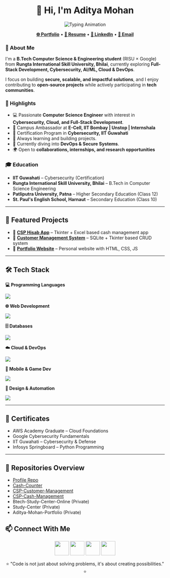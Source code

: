 <!-- HEADER -->
<h1 align="center">👋 Hi, I'm Aditya Mohan</h1>

<p align="center">
  <img src="https://readme-typing-svg.herokuapp.com?size=22&duration=4000&color=4E9F3D&center=true&vCenter=true&width=550&lines=Full-Stack+Developer;Cybersecurity+Enthusiast;Cloud+%26+DevOps+Learner;Tech+Explorer+%7C+Open-Source+Contributor" alt="Typing Animation">
</p>

<p align="center">
  <a href="https://adityamohan.tech" target="_blank"><b>🌐 Portfolio</b></a> •
  <a href="https://adityamohan.info" target="_blank"><b>📄 Resume</b></a> •
  <a href="https://linkedin.com/in/aditya-mohan-cse" target="_blank"><b>💼 LinkedIn</b></a> •
  <a href="mailto:adityamohan.cse@gmail.com"><b>📧 Email</b></a>
</p>

### 🚀 About Me  
I'm a **B.Tech Computer Science & Engineering student** (RISU × Google) from **Rungta International Skill University, Bhilai**, currently exploring **Full-Stack Development, Cybersecurity, AI/ML, Cloud & DevOps**.  

I focus on building **secure, scalable, and impactful solutions**, and I enjoy contributing to **open-source projects** while actively participating in **tech communities**.  

### 🌟 Highlights
- 💻 Passionate **Computer Science Engineer** with interest in **Cybersecurity, Cloud, and Full-Stack Development**.
- 💼 Campus Ambassador at **E-Cell, IIT Bombay | Unstop | Internshala**
- 🏫 Certification Program in **Cybersecurity, IIT Guwahati**  
- 🎯 Always learning and building projects.  
- 🌱 Currently diving into **DevOps & Secure Systems**.   
- 🌍 Open to **collaborations, internships, and research opportunities**  

### 🎓 Education  
-  **IIT Guwahati** – Cybersecurity (Certification)  
-  **Rungta International Skill University, Bhilai** – B.Tech in Computer Science Engineering  
-  **Patliputra University, Patna** – Higher Secondary Education (Class 12)
-  **St. Paul's English School, Harnaut** – Secondary Education (Class 10)

---

## 📌 Featured Projects  

- 🔹 **[CSP Hisab App](https://github.com/adityamohan-cse/CSP-Hisab-App)** – Tkinter + Excel based cash management app  
- 🔹 **[Customer Management System](https://github.com/adityamohan-cse/Customer-Management-System)** – SQLite + Tkinter based CRUD system  
- 🔹 **[Portfolio Website](https://github.com/adityamohan-cse/Portfolio)** – Personal website with HTML, CSS, JS  

---

## 🛠️ Tech Stack  

**💻 Programming Languages**  
<p>
  <img src="https://skillicons.dev/icons?i=python,java,cpp,typescript,javascript,c,cs,go" />
</p>

**🌐 Web Development**  
<p>
  <img src="https://skillicons.dev/icons?i=react,nextjs,nodejs,express,django,tailwind,html,css" />
</p>

**🗄️ Databases**  
<p>
  <img src="https://skillicons.dev/icons?i=mysql,postgresql,mongodb,oracle" />
</p>

**☁️ Cloud & DevOps**  
<p>
  <img src="https://skillicons.dev/icons?i=gcp,aws,azure,firebase,docker,git,linux" />
</p>

**📱 Mobile & Game Dev**  
<p>
  <img src="https://skillicons.dev/icons?i=androidstudio,kotlin,flutter,unity" />
</p>

**🎨 Design & Automation**  
<p>
  <img src="https://skillicons.dev/icons?i=figma,photoshop" />
</p>

---
## 📜 Certificates  

- AWS Academy Graduate – Cloud Foundations  
- Google Cybersecurity Fundamentals  
- IIT Guwahati – Cybersecurity & Defense  
- Infosys Springboard – Python Programming  

---

## 📂 Repositories Overview
- [Profile Repo](https://github.com/adityamohan-cse/adityamohan-cse)  
- [Cash-Counter](https://github.com/adityamohan-cse/Cash-Counter)  
- [CSP-Customer-Management](https://github.com/adityamohan-cse/CSP-Customer-Management)  
- [CSP-Cash-Management](https://github.com/adityamohan-cse/CSP-Cash-Management)  
- Btech-Study-Center-Online (Private)  
- Study-Center (Private)  
- Aditya-Mohan-Portfolio (Private)  


## 📫 Connect With Me  

<p align="center">
  <a href="https://linkedin.com/in/aditya-mohan-cse" target="_blank"><img src="https://skillicons.dev/icons?i=linkedin" width="45"/></a>
  <a href="https://twitter.com/adityamohan_cse" target="_blank"><img src="https://skillicons.dev/icons?i=twitter" width="45"/></a>
  <a href="https://instagram.com/adityamohan.cse" target="_blank"><img src="https://skillicons.dev/icons?i=instagram" width="45"/></a>
  <a href="mailto:adityamohan.cse@gmail.com" target="_blank"><img src="https://skillicons.dev/icons?i=gmail" width="45"/></a>
</p>

<p align="center">⭐ "Code is not just about solving problems, it's about creating possibilities." ⭐</p>
